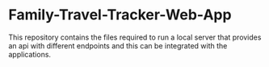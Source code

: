 # Family-Travel-Tracker-Web-App
This repository contains the files required to run a local server that provides an api with different endpoints and this can be integrated with the applications.
